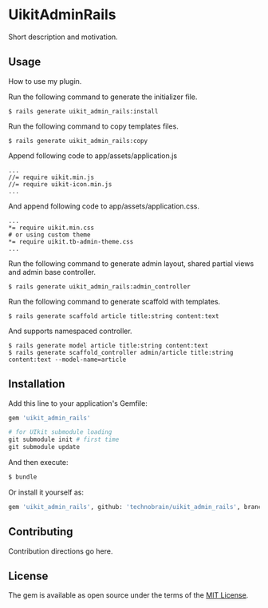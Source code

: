 # UikitAdminRails
Short description and motivation.

## Usage
How to use my plugin.

Run the following command to generate the initializer file.

```
$ rails generate uikit_admin_rails:install
```

Run the following command to copy templates files.

```
$ rails generate uikit_admin_rails:copy
```

Append following code to app/assets/application.js

```
...
//= require uikit.min.js
//= require uikit-icon.min.js
...
```

And append following code to app/assets/application.css.

```
...
*= require uikit.min.css
# or using custom theme
*= require uikit.tb-admin-theme.css
...
```
Run the following command to generate admin layout, shared partial views and admin base controller.

```
$ rails generate uikit_admin_rails:admin_controller
```

Run the following command to generate scaffold with templates.

```
$ rails generate scaffold article title:string content:text
```

And supports namespaced controller.

```
$ rails generate model article title:string content:text
$ rails generate scaffold_controller admin/article title:string content:text --model-name=article
```

## Installation
Add this line to your application's Gemfile:

```ruby
gem 'uikit_admin_rails'

# for UIkit submodule loading
git submodule init # first time
git submodule update
```

And then execute:
```bash
$ bundle
```

Or install it yourself as:

```bash
gem 'uikit_admin_rails', github: 'technobrain/uikit_admin_rails', branch: 'develop', submodules: true
```

## Contributing
Contribution directions go here.

## License
The gem is available as open source under the terms of the [MIT License](http://opensource.org/licenses/MIT).
